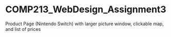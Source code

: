 # COMP213_WebDesign_Assignment3
Product Page (Nintendo Switch) with larger picture window, clickable map, and list of prices
